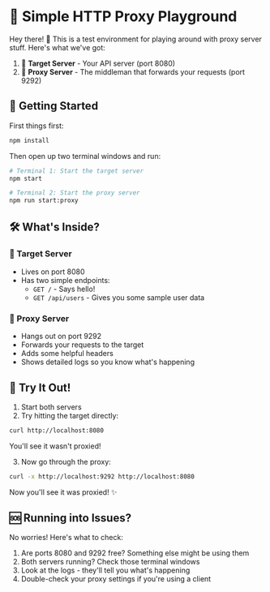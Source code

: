 # 🚀 Simple HTTP Proxy Playground

Hey there! 👋 This is a test environment for playing around with proxy server stuff. Here's what we've got:

1. 🎯 **Target Server** - Your API server (port 8080)
2. 🔄 **Proxy Server** - The middleman that forwards your requests (port 9292)

## 🚀 Getting Started

First things first:
```bash
npm install
```

Then open up two terminal windows and run:

```bash
# Terminal 1: Start the target server
npm start

# Terminal 2: Start the proxy server
npm run start:proxy
```

## 🛠 What's Inside?

### 🎯 Target Server
- Lives on port 8080
- Has two simple endpoints:
  - `GET /` - Says hello!
  - `GET /api/users` - Gives you some sample user data

### 🔄 Proxy Server
- Hangs out on port 9292
- Forwards your requests to the target
- Adds some helpful headers
- Shows detailed logs so you know what's happening

## 🧪 Try It Out!

1. Start both servers
2. Try hitting the target directly:
```bash
curl http://localhost:8080
```
You'll see it wasn't proxied!

3. Now go through the proxy:
```bash
curl -x http://localhost:9292 http://localhost:8080
```
Now you'll see it was proxied! ✨

## 🆘 Running into Issues?

No worries! Here's what to check:
1. Are ports 8080 and 9292 free? Something else might be using them
2. Both servers running? Check those terminal windows
3. Look at the logs - they'll tell you what's happening
4. Double-check your proxy settings if you're using a client
